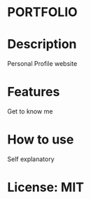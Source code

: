 # PORTFOLIO

# Description

Personal Profile website

# Features

Get to know me

# How to use

Self explanatory

# License: MIT
